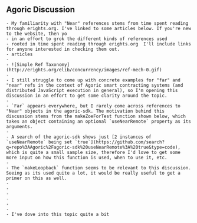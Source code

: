 ## Agoric Discussion
	- My familiarity with "Near" references stems from time spent reading through erights.org. I've linked to some articles below. If you're new to the website, then yo
	- in an effort to grok the different kinds of references used
	- rooted in time spent reading through erights.org  I'll include links for anyone interested in checking them out.
	- articles
	-
	- ![Simple Ref Taxonomy](http://erights.org/elib/concurrency/images/ref-mech-0.gif)
	-
	- I still struggle to come up with concrete examples for "far" and "near" refs in the context of Agoric smart contracting systems (and distributed JavaScript execution in general), so I'm opening this discussion in an effort to get some clarity around the topic.
	-
	- `Far` appears everywhere, but I rarely come across references to "Near" objects in the agoric-sdk. The motivation behind this discussion stems from the makeZoeForTest function shown below, which takes an object containing an optional `useNearRemote` property as its arguments.
	-
	- A search of the agoric-sdk shows just [2 instances of `useNearRemote` being set `true`](https://github.com/search?q=repo%3AAgoric%2Fagoric-sdk%20useNearRemote%3A%20true&type=code), which is quite a small sample size, therefore I'd love to get some more input on how this function is used, when to use it, etc.
	-
	- The `makeLoopback` function seems to be relevant to this discussion. Seeing as its used quite a lot, it would be really useful to get a primer on this as well.
	-
	-
	-
	-
	-
	-
	- I've dove into this topic quite a bit